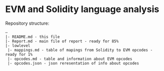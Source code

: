 # EVM and Solidity language analysis

Repository structure:

```
―
|- README.md - this file
|- Report.md - main file of report - ready for 85%
|- lowlevel
 |- mappings.md - table of mapings from Solidity to EVM opcodes - ready for 1%
 |- opcodes.md - table and information about EVM opcodes
 |- opcodes.json - json reresentation of info about opcodes
```
